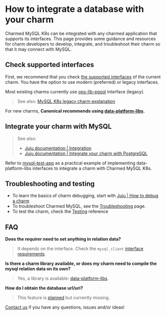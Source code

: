 # How to integrate a database with your charm

Charmed MySQL K8s can be integrated with any charmed application that supports its interfaces. This page provides some guidance and resources for charm developers to develop, integrate, and troubleshoot their charm so that it may connect with MySQL.


## Check supported interfaces

First, we recommend that you check [the supported interfaces](/explanation/interfaces-and-endpoints) of the current charm. You have the option to use modern (preferred) or legacy interfaces. 

Most existing charms currently use [ops-lib-pgsql](https://github.com/canonical/ops-lib-pgsql) interface (legacy). 
> See also: [MySQL K8s legacy charm explanation](/explanation/legacy-charm)

 For new charms, **Canonical recommends using [data-platform-libs](https://github.com/canonical/data-platform-libs).**

## Integrate your charm with MySQL

> See also: 
> * [Juju documentation | Integration](https://documentation.ubuntu.com/juju/3.6/reference/relation/)
> * [Juju documentation | Integrate your charm with PostgreSQL](https://juju.is/docs/sdk/integrate-your-charm-with-postgresql)

Refer to [mysql-test-app](https://github.com/canonical/mysql-test-app) as a practical example of implementing data-platform-libs interfaces to integrate a charm with Charmed MySQL K8s.

## Troubleshooting and testing
* To learn the basics of charm debugging, start with [Juju | How to debug a charm](https://juju.is/docs/sdk/debug-a-charm)
* To troubleshoot Charmed MySQL, see the [Troubleshooting](/reference/troubleshooting) page.
* To test the charm, check the [Testing](/reference/software-testing) reference

## FAQ
**Does the requirer need to set anything in relation data?**
> It depends on the interface. Check the `mysql_client` [interface requirements](https://github.com/canonical/charm-relation-interfaces/blob/main/interfaces/mysql_client/v0/README.md).

**Is there a charm library available, or does my charm need to compile the mysql relation data on its own?**
> Yes, a library is available: [data-platform-libs](https://github.com/canonical/data-platform-libs).

**How do I obtain the database url/uri?**
>This feature is [planned](https://warthogs.atlassian.net/browse/DPE-2278) but currently missing.

[Contact us](/reference/contacts) if you have any questions, issues and/or ideas!

